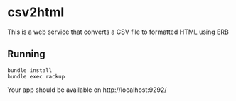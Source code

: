 # csv2html

This is a web service that converts a CSV file to formatted HTML using ERB

## Running

```
bundle install
bundle exec rackup
```

Your app should be available on http://localhost:9292/
